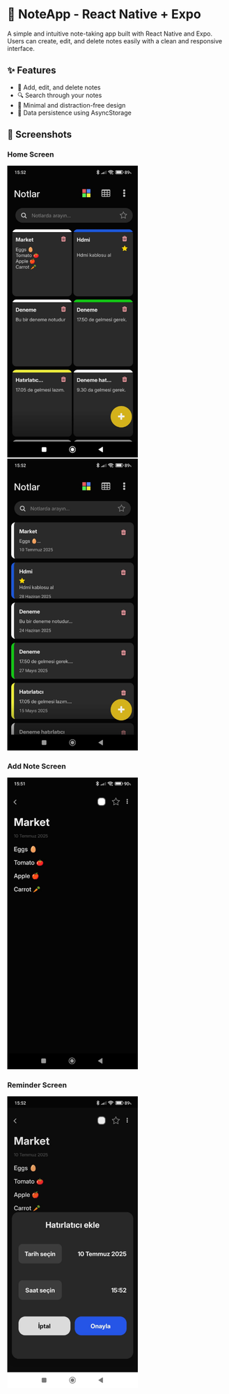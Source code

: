 # 📝 NoteApp - React Native + Expo

A simple and intuitive note-taking app built with React Native and Expo. Users can create, edit, and delete notes easily with a clean and responsive interface.

## ✨ Features

- 📌 Add, edit, and delete notes
- 🔍 Search through your notes
- 🧠 Minimal and distraction-free design
- 💾 Data persistence using AsyncStorage

## 📱 Screenshots

### Home Screen
<img src="./assets/screenshots/home-1.jpeg" alt="Home Screen" width="300" />
<img src="./assets/screenshots/home-2.jpeg" alt="Home Screen" width="300" />

### Add Note Screen
<img src="./assets/screenshots/add-note.jpeg" alt="Home Screen" width="300" />

### Reminder Screen
<img src="./assets/screenshots/reminder.jpeg" alt="Home Screen" width="300" />


